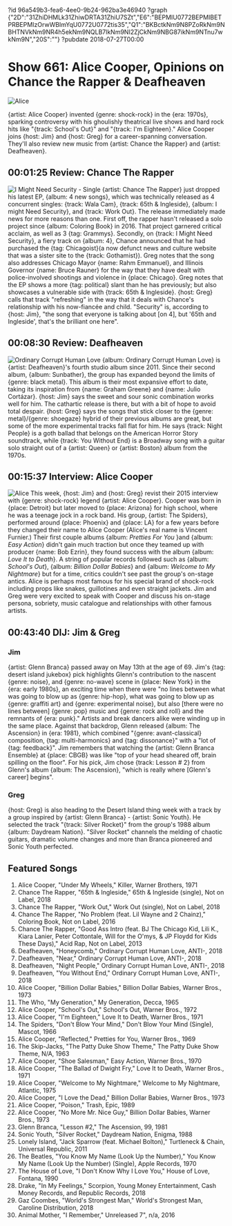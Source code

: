 ?id 96a549b3-fea6-4ee0-9b24-962ba3e46940
?graph {"2D":"31ZhiDHMLk31ZhiwDRTA31ZhiU7SZt","E6":"BEPMIU0772BEPMIBETPRBEPMIzOrwWBImYqU0772U0772tis35","Q1":"BKBctkNm9N8PZoRkNm9NBHTNVkNm9NR4h5ekNm9NQLB7lkNm9NI2ZjCkNm9NBG87ikNm9NTnu7wkNm9N","20S":""}
?pubdate 2018-07-27T00:00
# Show 661: Alice Cooper, Opinions on Chance the Rapper & Deafheaven

![Alice](https://static.soundopinions.org/images/2018/alice_cooper2.jpg)

{artist: Alice Cooper} invented {genre: shock-rock} in the {era: 1970s}, sparking controversy with his ghoulishly theatrical live shows and hard rock hits like "{track: School's Out}" and "{track: I'm Eighteen}." Alice Cooper joins {host: Jim} and {host: Greg} for a career-spanning conversation. They'll also review new music from {artist: Chance the Rapper} and {artist: Deafheaven}.


## 00:01:25 Review: Chance The Rapper
![I Might Need Security - Single](https://static.soundopinions.org/assets/661/2D0.jpg)
{artist: Chance The Rapper} just dropped his latest EP, {album: 4 new songs}, which was technically released as 4 concurrent singles: {track: Wala Cam}, {track: 65th & Ingleside}, {album: I might Need Security}, and {track: Work Out}. The release immediately made news for more reasons than one. First off, the rapper hasn't released a solo project since {album: Coloring Book} in 2016. That project garnered critical acclaim, as well as 3 {tag: Grammys}. Secondly, on {track: I Might Need Security}, a fiery track on {album: 4}, Chance announced that he had purchased the {tag: Chicagoist}(a now defunct news and culture website that was a sister site to the {track: Gothamist}). Greg notes that the song also addresses Chicago Mayor {name: Rahm Emmanuel}, and Illinois Governor {name: Bruce Rauner} for the way that they have dealt with police-involved shootings and violence in {place: Chicago}. Greg notes that the EP shows a more {tag: political} slant than he has previously; but also showcases a vulnerable side with {track: 65th & Ingleside}. {host: Greg} calls that track "refreshing" in the way that it deals with Chance's relationship with his now-fiancée and child. "Security" is, according to {host: Jim}, "the song that everyone is talking about [on 4], but '65th and Ingleside', that's the brilliant one here".

## 00:08:30 Review: Deafheaven
![Ordinary Corrupt Human Love](https://static.soundopinions.org/assets/661/E60.jpg)
{album: Ordinary Corrupt Human Love} is {artist: Deafheaven}'s fourth studio album since 2011. Since their second album, {album: Sunbather}, the group has expanded beyond the limits of {genre: black metal}. This album is their most expansive effort to date, taking its inspiration from {name: Graham Greene} and {name: Julio Cortázar}. 
{host: Jim} says the sweet and sour sonic combination works well for him. The cathartic release is there, but with a bit of hope to avoid total despair. 
{host: Greg} says the songs that stick closer to the {genre: metal}/{genre: shoegaze} hybrid of their previous albums are great, but some of the more experimental tracks fall flat for him. He says {track: Night People} is a goth ballad that belongs on the American Horror Story soundtrack, while {track: You Without End} is a Broadway song with a guitar solo straight out of a {artist: Queen} or {artist: Boston} album from the 1970s. 

## 00:15:37 Interview: Alice Cooper
![Alice](https://static.soundopinions.org/assets/661/Q10.jpg)
This week, {host: Jim} and {host: Greg} revist their 2015 interview with {genre: shock-rock} legend {artist: Alice Cooper}. Cooper was born in {place: Detroit} but later moved to {place: Arizona} for high school, where he was a teenage jock in a rock band. His group, {artist: The Spiders}, performed around {place: Phoenix} and {place: LA} for a few years before they changed their name to Alice Cooper (Alice's real name is Vincent Furnier.) Their first couple albums {album: *Pretties For You* }and {album: *Easy Action*} didn't gain much traction but once they teamed up with producer {name: Bob Ezrin}, they found success with the album {album: *Love It to Death*}. A string of popular records followed such as {album: *School's Out*}, {album: *Billion Dollar Babies*} and {album: *Welcome to My Nightmare*} but for a time, critics couldn't see past the group's on-stage antics. Alice is perhaps most famous for his special brand of shock-rock including props like snakes, guillotines and even straight jackets. Jim and Greg were very excited to speak with Cooper and discuss his on-stage persona, sobriety, music catalogue and relationships with other famous artists.

## 00:43:40 DIJ: Jim & Greg

###   Jim
{artist: Glenn Branca} passed away on May 13th at the age of 69. Jim's {tag: desert island jukebox} pick highlights Glenn's contribution to the nascent {genre: noise}, and {genre: no-wave} scene in {place: New York} in the {era: early 1980s}, an exciting time when there were "no lines between what was going to blow up as {genre: hip-hop}, what was going to blow up as {genre: graffiti art} and {genre: experimental noise}, but also [there were no lines between] {genre: pop} music and {genre: rock and roll} and the remnants of {era: punk}." Artists and break dancers alike were winding up in the same place. Against that backdrop, Glenn released {album: The Ascension} in {era: 1981}, which combined "{genre: avant-classical} composition, {tag: multi-harmonics} and {tag: dissonance}" with a "lot of {tag: feedback}". Jim remembers that watching the {artist: Glenn Branca Ensemble} at {place: CBGB} was like "top of your head sheared off, brain spilling on the floor". For his pick, Jim chose {track: Lesson # 2} from Glenn's album {album: The Ascension}, "which is really where [Glenn's career] begins".

###  Greg
{host: Greg} is also heading to the Desert Island thing week with a track by a group inspired by {artist: Glenn Branca} - {artist: Sonic Youth}. He selected the track "{track: Silver Rocket}" from the group's 1988 album {album: Daydream Nation}. "Silver Rocket" channels the melding of chaotic guitars, dramatic volume changes and more than Branca pioneered and Sonic Youth perfected.

## Featured Songs
1. Alice Cooper, "Under My Wheels," Killer, Warner Brothers, 1971
1. Chance The Rapper, "65th & Ingleside," 65th & Ingleside (single), Not on Label, 2018
1. Chance The Rapper, "Work Out," Work Out (single), Not on Label, 2018
1. Chance The Rapper, "No Problem (feat. Lil Wayne and 2 Chainz)," Coloring Book, Not on Label, 2016
1. Chance The Rapper, "Good Ass Intro (feat. BJ The Chicago Kid, Lili K., Kiara Lanier, Peter Cottontale, Will for the O'mys, & JP Floydd for Kids These Days)," Acid Rap, Not on Label, 2013
1. Deafheaven, "Honeycomb," Ordinary Corrupt Human Love, ANTI-, 2018
1. Deafheaven, "Near," Ordinary Corrupt Human Love, ANTI-, 2018
1. Deafheaven, "Night People," Ordinary Corrupt Human Love, ANTI-, 2018
1. Deafheaven, "You Without End," Ordinary Corrupt Human Love, ANTI-, 2018
1. Alice Cooper, "Billion Dollar Babies," Billion Dollar Babies, Warner Bros., 1973
1. The Who, "My Generation," My Generation, Decca, 1965
1. Alice Cooper, "School's Out," School's Out, Warner Bros., 1972
1. Alice Cooper, "I'm Eighteen," Love It to Death, Warner Bros., 1971
1. The Spiders, "Don't Blow Your Mind," Don't Blow Your Mind (Single), Mascot, 1966
1. Alice Cooper, "Reflected," Pretties for You, Warner Bros., 1969
1. The Skip-Jacks, "The Patty Duke Show Theme," The Patty Duke Show Theme, N/A, 1963
1. Alice Cooper, "Shoe Salesman," Easy Action, Warner Bros., 1970
1. Alice Cooper, "The Ballad of Dwight Fry," Love It to Death, Warner Bros., 1971
1. Alice Cooper, "Welcome to My Nightmare," Welcome to My Nightmare, Atlantic, 1975
1. Alice Cooper, "I Love the Dead," Billion Dollar Babies, Warner Bros., 1973
1. Alice Cooper, "Poison," Trash, Epic, 1989
1. Alice Cooper, "No More Mr. Nice Guy," Billion Dollar Babies, Warner Bros., 1973
1. Glenn Branca, "Lesson #2," The Ascension, 99, 1981
1. Sonic Youth, "Silver Rocket," Daydream Nation, Enigma, 1988
1. Lonely Island, "Jack Sparrow (feat. Michael Bolton)," Turtleneck & Chain, Universal Republic, 2011
1. The Beatles, "You Know My Name (Look Up the Number)," You Know My Name (Look Up the Number) (Single), Apple Records, 1970
1. The House of Love, "I Don't Know Why I Love You," House of Love, Fontana, 1990
1. Drake, "In My Feelings," Scorpion, Young Money Entertainment, Cash Money Records, and Republic Records, 2018
1. Gaz Coombes, "World's Strongest Man," World's Strongest Man, Caroline Distribution, 2018
1. Animal Mother, "I Remember," Unreleased 7", n/a, 2016
